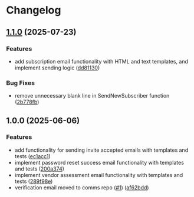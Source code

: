 # Changelog

## [1.1.0](https://github.com/kopexa-grc/comms/compare/v1.0.0...v1.1.0) (2025-07-23)


### Features

* add subscription email functionality with HTML and text templates, and implement sending logic ([dd81130](https://github.com/kopexa-grc/comms/commit/dd811309ce979bd696bb8351e16a449df1a6621f))


### Bug Fixes

* remove unnecessary blank line in SendNewSubscriber function ([2b778fb](https://github.com/kopexa-grc/comms/commit/2b778fb862ebc5153dcf1882649503d0342c9cdc))

## 1.0.0 (2025-06-06)


### Features

* add functionality for sending invite accepted emails with templates and tests ([ec1acc1](https://github.com/kopexa-grc/comms/commit/ec1acc12a383192f1b434a760997ccb4897278c8))
* implement password reset success email functionality with templates and tests ([200a374](https://github.com/kopexa-grc/comms/commit/200a37495fa187d13d33efa1aef7745c628ff93e))
* implement vendor assessment email functionality with templates and tests ([289f98e](https://github.com/kopexa-grc/comms/commit/289f98e5e444de7889bac06c878cb529eecb3ad5))
* verification email moved to comms repo ([#1](https://github.com/kopexa-grc/comms/issues/1)) ([af62bdd](https://github.com/kopexa-grc/comms/commit/af62bddac08cf7d9739bfad1901818db4941722d))
